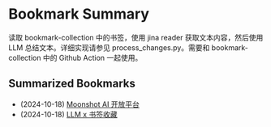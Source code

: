 # Bookmark Summary 
读取 bookmark-collection 中的书签，使用 jina reader 获取文本内容，然后使用 LLM 总结文本。详细实现请参见 process_changes.py。需要和 bookmark-collection 中的 Github Action 一起使用。
    
## Summarized Bookmarks
- (2024-10-18) [Moonshot AI 开放平台](202410/2024-10-18-moonshot-ai-%E5%BC%80%E6%94%BE%E5%B9%B3%E5%8F%B0.md)
- (2024-10-18) [LLM x 书签收藏](202410/2024-10-18-llm-x-%E4%B9%A6%E7%AD%BE%E6%94%B6%E8%97%8F.md)
